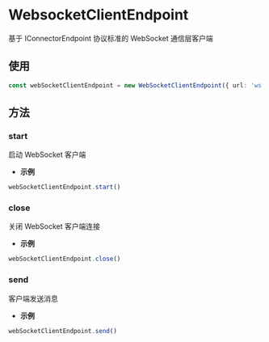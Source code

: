# WebsocketClientEndpoint

基于 IConnectorEndpoint 协议标准的 WebSocket 通信层客户端

## 使用

```typescript
const webSocketClientEndpoint = new WebSocketClientEndpoint({ url: 'ws://localhost:8082' })
```

## 方法

### start

启动 WebSocket 客户端

- **示例**

```typescript
webSocketClientEndpoint.start()
```

### close

关闭 WebSocket 客户端连接

- **示例**

```typescript
webSocketClientEndpoint.close()
```

### send

客户端发送消息

- **示例**

```typescript
webSocketClientEndpoint.send()
```
